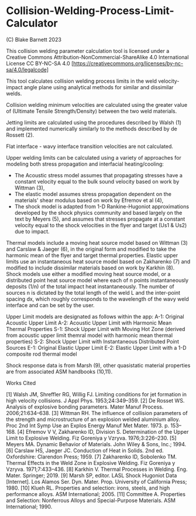 # Collision-Welding-Process-Limit-Calculator
(C) Blake Barnett 2023

This collision welding parameter calculation tool is licensed under a Creative Commons Attribution-NonCommercial-ShareAlike 4.0 International License
CC BY-NC-SA 4.0
[https://creativecommons.org/licenses/by-nc-sa/4.0/legalcode]

This tool calculates  collision welding process limits in the weld velocity-impact angle plane using analytical methods for similar and dissimilar welds.

Collision welding minimum velocities are calculated using the greater value of (Ultimate Tensile Strength/Density) between the two weld materials.

Jetting limits are calculated using the procedures described by Walsh (1) and implemented numerically similarly to the methods described by de Rossett (2).

Flat interface - wavy interface transition velocities are not calculated.

Upper welding limits can be calculated using a variety of approaches for modeling both stress propagation and interfacial heating/cooling:
  * The Acoustic stress model assumes that propagating stresses have a constant velocity equal to the bulk sound velocity based on work by Wittman (3),
  * The elastic model assumes stress propagation dependent on the materials' shear modulus based on work by Efremov et al (4),
  * The shock model is adapted from 1-D Rankine-Hugoniot approximations developed by the shock physics community and based largely on the text by Meyers (5), and assumes that stresses propagate at a constant velocity equal to the shock velocities in the flyer and target (Us1 & Us2) due to impact.

Thermal models include a moving heat source model based on Wittman (3) and Carslaw & Jaeger (6), in the original form and modified to take the harmonic mean of the flyer and target thermal properties. Elastic upper limits use  an instantaneous heat source model based on Zakharenko (7) and modified to include dissimilar materials based on work by Karkhin (8). Shock models use either a modified moving heat source model, or a distributed point heat source model where each of n points instantaneously deposits (1/n) of the total impact heat instantaneously. The number of sources n is dictated by the total length of the weld L and the inter-point spacing dx, which roughly corresponds to the wavelength of the wavy weld interface and can be set by the user.

Upper Limit models are designated as follows within the app:
  A-1: Original Acoustic Upper Limit
  A-2: Acoustic Upper Limit with Harmonic Mean Thermal Properties
  S-1: Shock Upper Limit with Moving Hot Zone (derived from acoustic upper limit themral model with harmonic mean thermal properties)
  S-2: Shock Upper Limit with Instantaneous Distributed Point Sources
  E-1: Original Elastic Upper Limit
  E-2: Elastic Upper Limit with a 1-D composite rod thermal model
  
  Shock response data is from Marsh (9), other quasistatic material properties are from associated ASM handbooks (10,11).
  
  Works Cited
  
[1] 	Walsh JM, Shreffler RG, Willig FJ. Limiting conditions for jet formation in high velocity collisions. J Appl Phys. 1953;24:349–359.
[2] 	De Rosset WS. Analysis of explosive bonding parameters. Mater Manuf Process. 2006;21:634–638.
[3] 	Wittman RH. The influence of collision parameters of the strength and microstructure of an explosion welded aluminium alloy. Proc 2nd Int Symp Use an Explos Energy Manuf Met Mater. 1973. p. 153–168.
[4] 	Efremov V V, Zakharenko ID, Division S. Determination of the Upper Limit to Explosive Welding. Fiz Goreniya y Vzryva. 1976;3:226–230.
[5] 	Meyers MA. Dynamic Behavior of Materials. John Wiley & Sons, Inc.; 1994.
[6] 	Carslaw HS, Jaeger JC. Conduction of Heat in Solids. 2nd ed. Oxfordshire: Clarendon Press; 1959.
[7] 	Zakharenko ID, Sobolenko TM. Thermal Effects in the Weld Zone in Explosive Welding. Fiz Goreniya y Vzryva. 1971;7:433–436.
[8] 	Karkhin V. Thermal Processes in Welding. Eng. Mater. Springer; 2019.
[9] 	Marsh SP, editor. LASL Shock Hugoniot Data [Internet]. Los Alamos Ser. Dyn. Mater. Prop. University of California Press; 1980.
[10] 	Klueh RL. Properties and selection: irons, steels, and high performance alloys. ASM International; 2005.
[11] 	Committee A. Properties and Selection: Nonferrous Alloys and Special-Purpose Materials. ASM International; 1990.

